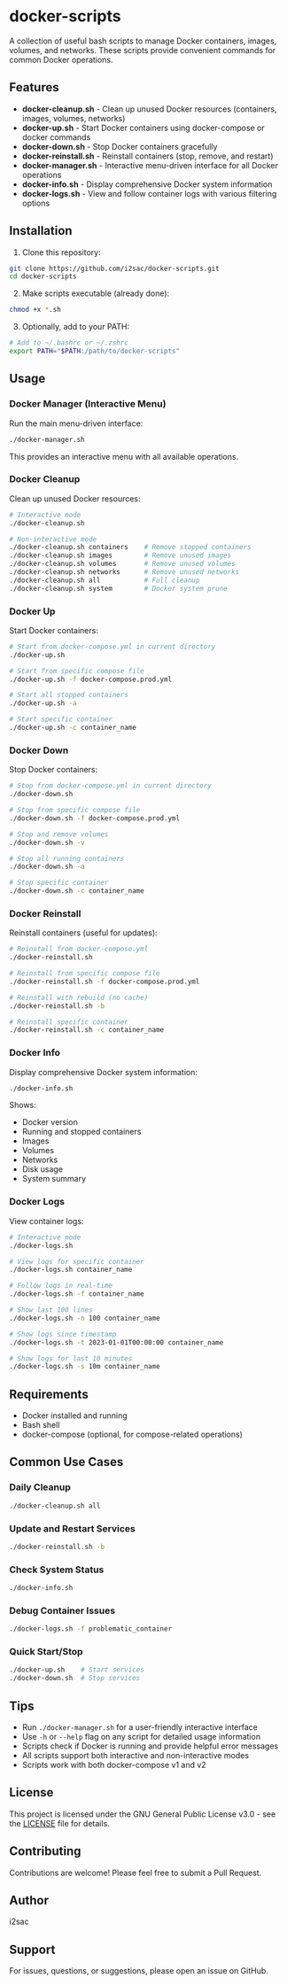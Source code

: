 # docker-scripts

A collection of useful bash scripts to manage Docker containers, images, volumes, and networks. These scripts provide convenient commands for common Docker operations.

## Features

- **docker-cleanup.sh** - Clean up unused Docker resources (containers, images, volumes, networks)
- **docker-up.sh** - Start Docker containers using docker-compose or docker commands
- **docker-down.sh** - Stop Docker containers gracefully
- **docker-reinstall.sh** - Reinstall containers (stop, remove, and restart)
- **docker-manager.sh** - Interactive menu-driven interface for all Docker operations
- **docker-info.sh** - Display comprehensive Docker system information
- **docker-logs.sh** - View and follow container logs with various filtering options

## Installation

1. Clone this repository:
```bash
git clone https://github.com/i2sac/docker-scripts.git
cd docker-scripts
```

2. Make scripts executable (already done):
```bash
chmod +x *.sh
```

3. Optionally, add to your PATH:
```bash
# Add to ~/.bashrc or ~/.zshrc
export PATH="$PATH:/path/to/docker-scripts"
```

## Usage

### Docker Manager (Interactive Menu)

Run the main menu-driven interface:
```bash
./docker-manager.sh
```

This provides an interactive menu with all available operations.

### Docker Cleanup

Clean up unused Docker resources:

```bash
# Interactive mode
./docker-cleanup.sh

# Non-interactive mode
./docker-cleanup.sh containers    # Remove stopped containers
./docker-cleanup.sh images        # Remove unused images
./docker-cleanup.sh volumes       # Remove unused volumes
./docker-cleanup.sh networks      # Remove unused networks
./docker-cleanup.sh all           # Full cleanup
./docker-cleanup.sh system        # Docker system prune
```

### Docker Up

Start Docker containers:

```bash
# Start from docker-compose.yml in current directory
./docker-up.sh

# Start from specific compose file
./docker-up.sh -f docker-compose.prod.yml

# Start all stopped containers
./docker-up.sh -a

# Start specific container
./docker-up.sh -c container_name
```

### Docker Down

Stop Docker containers:

```bash
# Stop from docker-compose.yml in current directory
./docker-down.sh

# Stop from specific compose file
./docker-down.sh -f docker-compose.prod.yml

# Stop and remove volumes
./docker-down.sh -v

# Stop all running containers
./docker-down.sh -a

# Stop specific container
./docker-down.sh -c container_name
```

### Docker Reinstall

Reinstall containers (useful for updates):

```bash
# Reinstall from docker-compose.yml
./docker-reinstall.sh

# Reinstall from specific compose file
./docker-reinstall.sh -f docker-compose.prod.yml

# Reinstall with rebuild (no cache)
./docker-reinstall.sh -b

# Reinstall specific container
./docker-reinstall.sh -c container_name
```

### Docker Info

Display comprehensive Docker system information:

```bash
./docker-info.sh
```

Shows:
- Docker version
- Running and stopped containers
- Images
- Volumes
- Networks
- Disk usage
- System summary

### Docker Logs

View container logs:

```bash
# Interactive mode
./docker-logs.sh

# View logs for specific container
./docker-logs.sh container_name

# Follow logs in real-time
./docker-logs.sh -f container_name

# Show last 100 lines
./docker-logs.sh -n 100 container_name

# Show logs since timestamp
./docker-logs.sh -t 2023-01-01T00:00:00 container_name

# Show logs for last 10 minutes
./docker-logs.sh -s 10m container_name
```

## Requirements

- Docker installed and running
- Bash shell
- docker-compose (optional, for compose-related operations)

## Common Use Cases

### Daily Cleanup
```bash
./docker-cleanup.sh all
```

### Update and Restart Services
```bash
./docker-reinstall.sh -b
```

### Check System Status
```bash
./docker-info.sh
```

### Debug Container Issues
```bash
./docker-logs.sh -f problematic_container
```

### Quick Start/Stop
```bash
./docker-up.sh    # Start services
./docker-down.sh  # Stop services
```

## Tips

- Run `./docker-manager.sh` for a user-friendly interactive interface
- Use `-h` or `--help` flag on any script for detailed usage information
- Scripts check if Docker is running and provide helpful error messages
- All scripts support both interactive and non-interactive modes
- Scripts work with both docker-compose v1 and v2

## License

This project is licensed under the GNU General Public License v3.0 - see the [LICENSE](LICENSE) file for details.

## Contributing

Contributions are welcome! Please feel free to submit a Pull Request.

## Author

i2sac

## Support

For issues, questions, or suggestions, please open an issue on GitHub.